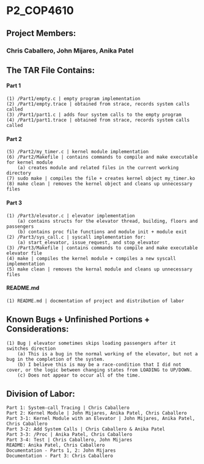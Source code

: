 # P2_COP4610
## Project Members: 
### Chris Caballero, John Mijares, Anika Patel

## The TAR File Contains:
#### Part 1 
    (1) /Part1/empty.c | empty program implementation
    (2) /Part1/empty.trace | obtained from strace, records system calls called
    (3) /Part1/part1.c | adds four system calls to the empty program
    (4) /Part1/part1.trace | obtained from strace, records system calls called
#### Part 2
    (5) /Part2/my_timer.c | kernel module implementation
    (6) /Part2/Makefile | contains commands to compile and make executable for kernel module
        (a) creates module and related files in the current working directory
    (7) sudo make | compiles the file + creates kernel object my_timer.ko
    (8) make clean | removes the kernel object and cleans up unnecessary files
#### Part 3
    (1) /Part3/elevator.c | elevator implementation
        (a) contains structs for the elevator thread, building, floors and passengers
        (b) contains proc file functions and module init + module exit
    (2) /Part3/sys_call.c | syscall implementation for:
        (a) start_elevator, issue_request, and stop_elevator
    (3) /Part3/Makefile | contains commands to compile and make executable elevator file
    (4) make | compiles the kernel module + compiles a new syscall implementation
    (5) make clean | removes the kernal module and cleans up unnecessary files

#### README.md 
    (1) README.md | docmentation of project and distribution of labor

## Known Bugs + Unfinished Portions + Considerations:
    (1) Bug | elevator sometimes skips loading passengers after it switches direction
        (a) This is a bug in the normal working of the elevator, but not a bug in the completion of the system.
        (b) I believe this is may be a race-condition that I did not cover, or the logic between changing states from LOADING to UP/DOWN.
        (c) Does not appear to occur all of the time.

## Division of Labor:

    Part 1: System-call Tracing | Chris Caballero
    Part 2: Kernel Module | John Mijares, Anika Patel, Chris Caballero
    Part 3-1: Kernel Module with an Elevator | John Mijares, Anika Patel, Chris Caballero
    Part 3-2: Add System Calls | Chris Caballero & Anika Patel
    Part 3-3: /Proc | Anika Patel, Chris Caballero
    Part 3-4: Test | Chris Caballero, John Mijares
    README: Anika Patel, Chris Caballero
    Documentation - Parts 1, 2: John Mijares
    Documentation - Part 3: Chris Caballero
